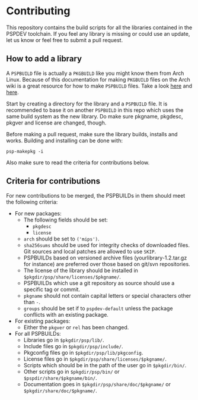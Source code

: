 # Contributing

This repository contains the build scripts for all the libraries contained in the PSPDEV toolchain. If you feel any library is missing or could use an update, let us know or feel free to submit a pull request.

## How to add a library

A ``PSPBUILD`` file is actually a ``PKGBUILD`` like you might know them from Arch Linux. Because of this documentation for making ``PKGBUILD`` files on the Arch wiki is a great resource for how to make ``PSPBUILD`` files. Take a look [here](https://wiki.archlinux.org/title/Creating_packages) and [here](https://wiki.archlinux.org/title/PKGBUILD).

Start by creating a directory for the library and a ``PSPBUILD`` file. It is recommended to base it on another ``PSPBUILD`` in this repo which uses the same build system as the new library. Do make sure pkgname, pkgdesc, pkgver and license are changed, though.

Before making a pull request, make sure the library builds, installs and works. Building and installing can be done with:

```
psp-makepkg -i
```

Also make sure to read the criteria for contributions below.

## Criteria for contributions

For new contributions to be merged, the PSPBUILDs in them should meet the following criteria:

- For new packages:
  - The following fields should be set:
    - ``pkgdesc``
    - ``license``
  - ``arch`` should be set to ``('mips')``.
  - ``sha256sums`` should be used for integrity checks of downloaded files. Git sources and local patches are allowed to use ``SKIP``.
  - PSPBUILDs based on versioned archive files (yourlibrary-1.2.tar.gz for instance) are preferred over those based on git/svn repositories.
  - The license of the library should be installed in ``$pkgdir/psp/share/licenses/$pkgname/``.
  - PSPBUILDs which use a git repository as source should use a specific tag or commit.
  - ``pkgname`` should not contain capital letters or special characters other than ``-``.
  - ``groups`` should be set if to ``pspdev-default`` unless the package conflicts with an existing package.
- For existing packages:
  - Either the ``pkgver`` or ``rel`` has been changed.
- For all PSPBUILDs:
  - Libraries go in ``$pkgdir/psp/lib/``.
  - Include files go in ``$pkgdir/psp/include/``.
  - Pkgconfig files go in ``$pkgdir/psp/lib/pkgconfig``.
  - License files go in ``$pkgdir/psp/share/licenses/$pkgname/``.
  - Scripts which should be in the path of the user go in ``$pkgdir/bin/``.
  - Other scripts go in ``$pkgdir/psp/bin/`` or ``$pspdir/share/$pkgname/bin/``.
  - Documentation goes in ``$pkgdir/psp/share/doc/$pkgname/`` or ``$pkgdir/share/doc/$pkgname/``.
